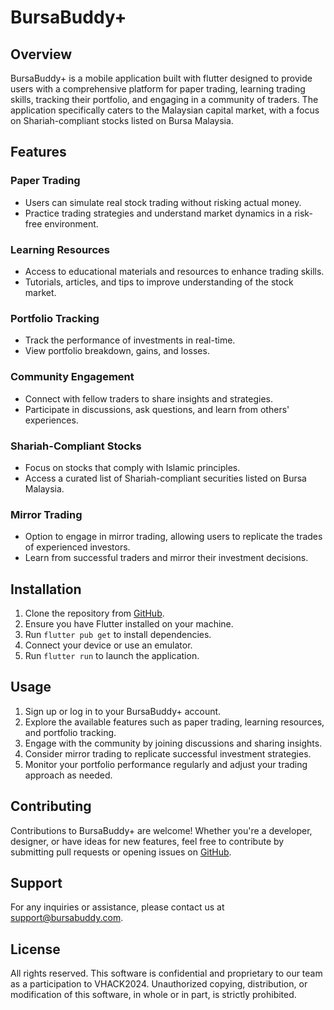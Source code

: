 # BursaBuddy+

## Overview

BursaBuddy+ is a mobile application built with flutter designed to provide users with a comprehensive platform for paper trading, learning trading skills, tracking their portfolio, and engaging in a community of traders. The application specifically caters to the Malaysian capital market, with a focus on Shariah-compliant stocks listed on Bursa Malaysia.

## Features

### Paper Trading
- Users can simulate real stock trading without risking actual money.
- Practice trading strategies and understand market dynamics in a risk-free environment.

### Learning Resources
- Access to educational materials and resources to enhance trading skills.
- Tutorials, articles, and tips to improve understanding of the stock market.

### Portfolio Tracking
- Track the performance of investments in real-time.
- View portfolio breakdown, gains, and losses.

### Community Engagement
- Connect with fellow traders to share insights and strategies.
- Participate in discussions, ask questions, and learn from others' experiences.

### Shariah-Compliant Stocks
- Focus on stocks that comply with Islamic principles.
- Access a curated list of Shariah-compliant securities listed on Bursa Malaysia.

### Mirror Trading
- Option to engage in mirror trading, allowing users to replicate the trades of experienced investors.
- Learn from successful traders and mirror their investment decisions.

## Installation

1. Clone the repository from [GitHub](https://github.com/taufiqqq/bursabuddy).
2. Ensure you have Flutter installed on your machine.
3. Run `flutter pub get` to install dependencies.
4. Connect your device or use an emulator.
5. Run `flutter run` to launch the application.

## Usage

1. Sign up or log in to your BursaBuddy+ account.
2. Explore the available features such as paper trading, learning resources, and portfolio tracking.
3. Engage with the community by joining discussions and sharing insights.
4. Consider mirror trading to replicate successful investment strategies.
5. Monitor your portfolio performance regularly and adjust your trading approach as needed.

## Contributing

Contributions to BursaBuddy+ are welcome! Whether you're a developer, designer, or have ideas for new features, feel free to contribute by submitting pull requests or opening issues on [GitHub](https://github.com/yourusername/bursabuddy).

## Support

For any inquiries or assistance, please contact us at support@bursabuddy.com.

## License

All rights reserved. This software is confidential and proprietary to our team as a participation to VHACK2024. Unauthorized copying, distribution, or modification of this software, in whole or in part, is strictly prohibited.
